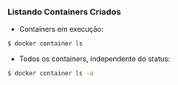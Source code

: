 ### Listando Containers Criados

* Containers em execução:
```bash
$ docker container ls
```
* Todos os containers, independente do status:
```bash
$ docker container ls -a
```